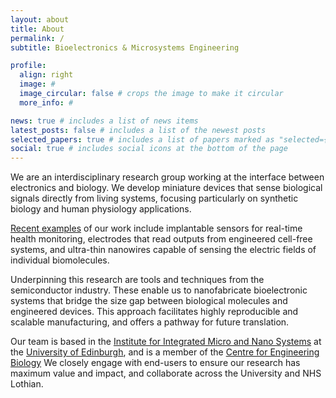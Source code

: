 ```yaml
---
layout: about
title: About
permalink: /
subtitle: Bioelectronics & Microsystems Engineering

profile:
  align: right
  image: #
  image_circular: false # crops the image to make it circular
  more_info: #

news: true # includes a list of news items
latest_posts: false # includes a list of the newest posts
selected_papers: true # includes a list of papers marked as "selected={true}"
social: true # includes social icons at the bottom of the page
---
```


We are an interdisciplinary research group working at the interface between electronics and biology. We develop miniature devices that sense biological signals directly from living systems, focusing particularly on synthetic biology and human physiology applications.

[Recent examples](https://marlandlab.github.io/research/) of our work include implantable sensors for real-time health monitoring, electrodes that read outputs from engineered cell-free systems, and ultra-thin nanowires capable of sensing the electric fields of individual biomolecules.

Underpinning this research are tools and techniques from the semiconductor industry. These enable us to nanofabricate bioelectronic systems that bridge the size gap between biological molecules and engineered devices. This approach facilitates highly reproducible and scalable manufacturing, and offers a pathway for future translation.

Our team is based in the [Institute for Integrated Micro and Nano Systems](https://www.eng.ed.ac.uk/research/institutes/imns) at the [University of Edinburgh](https://www.ed.ac.uk/), and is a member of the [Centre for Engineering Biology](https://www.ed.ac.uk/biology/centre-engineering-biology) We closely engage with end-users to ensure our research has maximum value and impact, and collaborate across the University and NHS Lothian.
